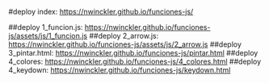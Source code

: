 #deploy index: https://nwinckler.github.io/funciones-js/

##deploy 1_funcion.js: https://nwinckler.github.io/funciones-js/assets/js/1_funcion.js
##deploy 2_arrow.js: https://nwinckler.github.io/funciones-js/assets/js/2_arrow.js
##deploy 3_pintar.html: https://nwinckler.github.io/funciones-js/pintar.html
##deploy 4_colores: https://nwinckler.github.io/funciones-js/4_colores.html
##deploy 4_keydown: https://nwinckler.github.io/funciones-js/keydown.html